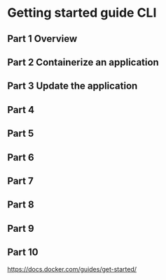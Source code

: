 
# Getting started guide CLI

## Part 1 Overview

## Part 2 Containerize an application

## Part 3 Update the application

## Part 4

## Part 5

## Part 6

## Part 7

## Part 8

## Part 9

## Part 10

https://docs.docker.com/guides/get-started/